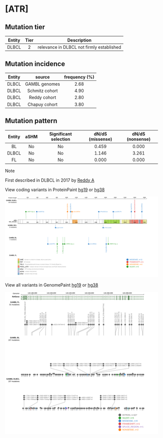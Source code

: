 # [ATR]

## Mutation tier

|Entity|Tier|Description                              |
|:------:|:----:|-----------------------------------------|
|DLBCL |2   |relevance in DLBCL not firmly established|
## Mutation incidence

|Entity|source        |frequency (%)|
|:------:|:--------------:|:-------------:|
|DLBCL |GAMBL genomes |2.68         |
|DLBCL |Schmitz cohort|4.90         |
|DLBCL |Reddy cohort  |2.80         |
|DLBCL |Chapuy cohort |3.80         |

## Mutation pattern

|Entity|aSHM|Significant selection|dN/dS (missense)|dN/dS (nonsense)|
|:------:|:----:|:---------------------:|:----------------:|:----------------:|
|BL    |No  |No                   |0.459           |0.000           |
|DLBCL |No  |No                   |1.146           |3.261           |
|FL    |No  |No                   |0.000           |0.000           |


> [!NOTE]
> First described in DLBCL in 2017 by [Reddy A](https://pubmed.ncbi.nlm.nih.gov/28985567)


View coding variants in ProteinPaint [hg19](https://www.bcgsc.ca/downloads/morinlab/GAMBL/test/genes/ATR_protein.html)  or [hg38](https://www.bcgsc.ca/downloads/morinlab/GAMBL/test/genes/ATR_protein_hg38.html)

![image](images/proteinpaint/ATR_NM_001184.svg)

View all variants in GenomePaint [hg19](https://www.bcgsc.ca/downloads/morinlab/GAMBL/test/genes/ATR.html)  or [hg38](https://www.bcgsc.ca/downloads/morinlab/GAMBL/test/genes/ATR_hg38.html)

![image](images/proteinpaint/ATR.svg)
